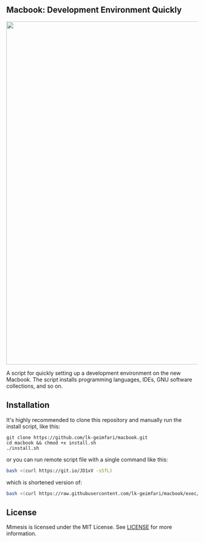 ## Macbook: Development Environment Quickly


<p align="center">
  <a target="_blank" href="https://github.com/lk-geimfari/macbook">
  <img src="https://raw.githubusercontent.com/lk-geimfari/macbook/master/media/macbook-no-title.jpeg" width="900"/>
  </a>
</p>

A script for quickly setting up a development environment on the new Macbook. The script installs programming languages, IDEs, GNU software collections, and so on.


## Installation

It's highly recommended to clone this repository and manually run the install script, like this:

```
git clone https://github.com/lk-geimfari/macbook.git
cd macbook && chmod +x install.sh
./install.sh
```

or you can run remote script file with a single command like this:

```bash
bash <(curl https://git.io/JD1xV -sSfL)
```

which is shortened version of:

```bash
bash <(curl https://raw.githubusercontent.com/lk-geimfari/macbook/exec/install.sh -sSf)
```

## License

Mimesis is licensed under the MIT License. See [LICENSE](LICENSE) for more information.
